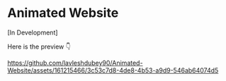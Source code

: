 # Animated Website
[In Development]

Here is the preview 👇


https://github.com/lavleshdubey90/Animated-Website/assets/161215466/3c53c7d8-4de8-4b53-a9d9-546ab64074d5
